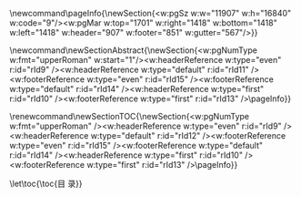 \newcommand\pageInfo{\newSection{<w:pgSz w:w="11907" w:h="16840" w:code="9"/><w:pgMar w:top="1701" w:right="1418" w:bottom="1418" w:left="1418" w:header="907" w:footer="851" w:gutter="567"/>}}

\newcommand\newSectionAbstract{\newSection{<w:pgNumType w:fmt="upperRoman" w:start="1"/><w:headerReference w:type="even" r:id="rId9" /><w:headerReference w:type="default" r:id="rId11" /><w:footerReference w:type="even" r:id="rId15" /><w:footerReference w:type="default" r:id="rId14" /><w:headerReference w:type="first" r:id="rId10" /><w:footerReference w:type="first" r:id="rId13" />\pageInfo}}

\renewcommand\newSectionTOC{\newSection{<w:pgNumType w:fmt="upperRoman" /><w:headerReference w:type="even" r:id="rId9" /><w:headerReference w:type="default" r:id="rId12" /><w:footerReference w:type="even" r:id="rId15" /><w:footerReference w:type="default" r:id="rId14" /><w:headerReference w:type="first" r:id="rId10" /><w:footerReference w:type="first" r:id="rId13" />\pageInfo}}

\let\toc{\toc{目    录}}